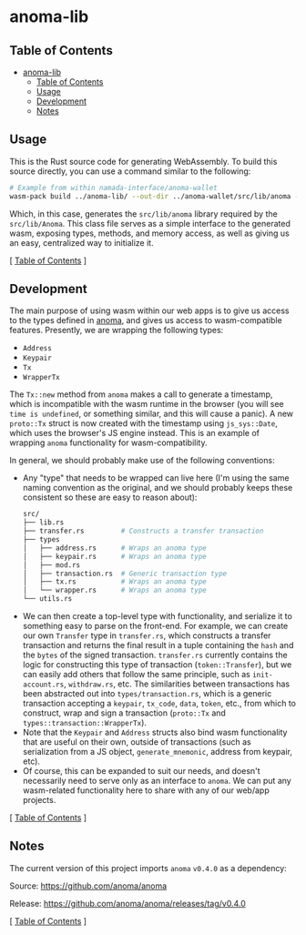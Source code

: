 # anoma-lib

## Table of Contents

- [anoma-lib](#anoma-lib)
  - [Table of Contents](#table-of-contents)
  - [Usage](#usage)
  - [Development](#development)
  - [Notes](#notes)

## Usage

This is the Rust source code for generating WebAssembly. To build this source directly, you can use a command similar to the following:

```bash
# Example from within namada-interface/anoma-wallet
wasm-pack build ../anoma-lib/ --out-dir ../anoma-wallet/src/lib/anoma --out-name anoma --target web
```

Which, in this case, generates the `src/lib/anoma` library required by the `src/lib/Anoma`. This class file serves as a simple interface to the generated wasm, exposing types, methods, and memory access, as well as giving us an easy, centralized way to initialize it.

[ [Table of Contents](#table-of-contents) ]

## Development

The main purpose of using wasm within our web apps is to give us access to the types defined in [anoma](https://github.com/anoma/anoma), and gives us access to wasm-compatible features. Presently, we are wrapping the following types:

- `Address`
- `Keypair`
- `Tx`
- `WrapperTx`

The `Tx::new` method from `anoma` makes a call to generate a timestamp, which is incompatible with the wasm runtime in the browser (you will see `time is undefined`, or something similar, and this will cause a panic). A new `proto::Tx` struct is now created with the timestamp using `js_sys::Date`, which uses the browser's JS engine instead. This is an example of wrapping `anoma` functionality for wasm-compatibility.

In general, we should probably make use of the following conventions:

- Any "type" that needs to be wrapped can live here (I'm using the same naming convention as the original, and we should probably keeps these consistent so these are easy to reason about):
  ```bash
  src/
  ├── lib.rs
  ├── transfer.rs         # Constructs a transfer transaction
  ├── types
  │   ├── address.rs      # Wraps an anoma type
  │   ├── keypair.rs      # Wraps an anoma type
  │   ├── mod.rs
  │   ├── transaction.rs  # Generic transaction type
  │   ├── tx.rs           # Wraps an anoma type
  │   └── wrapper.rs      # Wraps an anoma type
  └── utils.rs
  ```
- We can then create a top-level type with functionality, and serialize it to something easy to parse on the front-end. For example, we can create our own `Transfer` type in `transfer.rs`, which constructs a transfer transaction and returns the final result in a tuple containing the `hash` and the `bytes` of the signed transaction. `transfer.rs` currently contains the logic for constructing this type of transaction (`token::Transfer`), but we can easily add others that follow the same principle, such as `init-account.rs`, `withdraw.rs`, etc. The similarities between transactions has been abstracted out into `types/transaction.rs`, which is a generic transaction accepting a `keypair`, `tx_code`, `data`, `token`, etc., from which to construct, wrap and sign a transaction (`proto::Tx` and `types::transaction::WrapperTx`).
- Note that the `Keypair` and `Address` structs also bind wasm functionality that are useful on their own, outside of transactions (such as serialization from a JS object, `generate_mnemonic`, address from keypair, etc).
- Of course, this can be expanded to suit our needs, and doesn't necessarily need to serve only as an interface to `anoma`. We can put any wasm-related functionality here to share with any of our web/app projects.

[ [Table of Contents](#table-of-contents) ]

## Notes

The current version of this project imports `anoma` `v0.4.0` as a dependency:

Source: https://github.com/anoma/anoma

Release: https://github.com/anoma/anoma/releases/tag/v0.4.0

[ [Table of Contents](#table-of-contents) ]
